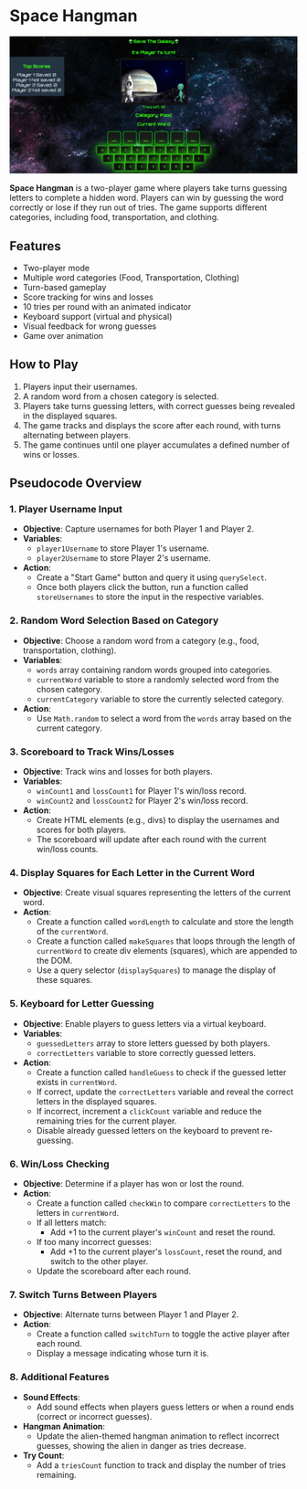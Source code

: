 # Space Hangman

![Space Hangman Banner](images/capture.png)

**Space Hangman** is a two-player game where players take turns guessing letters to complete a hidden word. Players can win by guessing the word correctly or lose if they run out of tries. The game supports different categories, including food, transportation, and clothing.

## Features

- Two-player mode
- Multiple word categories (Food, Transportation, Clothing)
- Turn-based gameplay
- Score tracking for wins and losses
- 10 tries per round with an animated indicator
- Keyboard support (virtual and physical)
- Visual feedback for wrong guesses
- Game over animation

## **How to Play**

1. Players input their usernames.
2. A random word from a chosen category is selected.
3. Players take turns guessing letters, with correct guesses being revealed in the displayed squares.
4. The game tracks and displays the score after each round, with turns alternating between players.
5. The game continues until one player accumulates a defined number of wins or losses.

## **Pseudocode Overview**

### **1. Player Username Input**

- **Objective**: Capture usernames for both Player 1 and Player 2.
- **Variables**:
  - `player1Username` to store Player 1's username.
  - `player2Username` to store Player 2's username.
- **Action**:
  - Create a "Start Game" button and query it using `querySelect`.
  - Once both players click the button, run a function called `storeUsernames` to store the input in the respective variables.

### **2. Random Word Selection Based on Category**

- **Objective**: Choose a random word from a category (e.g., food, transportation, clothing).
- **Variables**:
  - `words` array containing random words grouped into categories.
  - `currentWord` variable to store a randomly selected word from the chosen category.
  - `currentCategory` variable to store the currently selected category.
- **Action**:
  - Use `Math.random` to select a word from the `words` array based on the current category.

### **3. Scoreboard to Track Wins/Losses**

- **Objective**: Track wins and losses for both players.
- **Variables**:
  - `winCount1` and `lossCount1` for Player 1's win/loss record.
  - `winCount2` and `lossCount2` for Player 2's win/loss record.
- **Action**:
  - Create HTML elements (e.g., divs) to display the usernames and scores for both players.
  - The scoreboard will update after each round with the current win/loss counts.

### **4. Display Squares for Each Letter in the Current Word**

- **Objective**: Create visual squares representing the letters of the current word.
- **Action**:
  - Create a function called `wordLength` to calculate and store the length of the `currentWord`.
  - Create a function called `makeSquares` that loops through the length of `currentWord` to create div elements (squares), which are appended to the DOM.
  - Use a query selector (`displaySquares`) to manage the display of these squares.

### **5. Keyboard for Letter Guessing**

- **Objective**: Enable players to guess letters via a virtual keyboard.
- **Variables**:
  - `guessedLetters` array to store letters guessed by both players.
  - `correctLetters` variable to store correctly guessed letters.
- **Action**:
  - Create a function called `handleGuess` to check if the guessed letter exists in `currentWord`.
  - If correct, update the `correctLetters` variable and reveal the correct letters in the displayed squares.
  - If incorrect, increment a `clickCount` variable and reduce the remaining tries for the current player.
  - Disable already guessed letters on the keyboard to prevent re-guessing.

### **6. Win/Loss Checking**

- **Objective**: Determine if a player has won or lost the round.
- **Action**:
  - Create a function called `checkWin` to compare `correctLetters` to the letters in `currentWord`.
  - If all letters match:
    - Add +1 to the current player's `winCount` and reset the round.
  - If too many incorrect guesses:
    - Add +1 to the current player's `lossCount`, reset the round, and switch to the other player.
  - Update the scoreboard after each round.

### **7. Switch Turns Between Players**

- **Objective**: Alternate turns between Player 1 and Player 2.
- **Action**:
  - Create a function called `switchTurn` to toggle the active player after each round.
  - Display a message indicating whose turn it is.

### **8. Additional Features**

- **Sound Effects**:
  - Add sound effects when players guess letters or when a round ends (correct or incorrect guesses).
- **Hangman Animation**:
  - Update the alien-themed hangman animation to reflect incorrect guesses, showing the alien in danger as tries decrease.
- **Try Count**:
  - Add a `triesCount` function to track and display the number of tries remaining.
